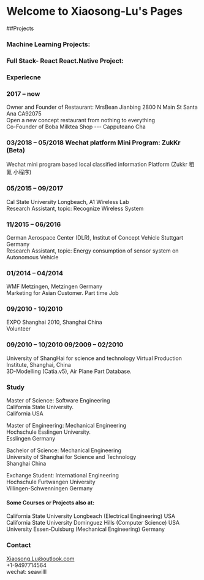 # Welcome to Xiaosong-Lu's Pages

##Projects

### Machine Learning Projects:

### Full Stack- React React.Native Project:

### 

### Experiecne
### 2017 – now          
Owner and Founder of Restaurant: MrsBean Jianbing 2800 N Main St Santa Ana CA92075  
Open a new concept restaurant from nothing to everything   
Co-Founder of Boba Milktea Shop --- Capputeano Cha  
### 03/2018 – 05/2018   Wechat platform Mini Program: ZukKr (Beta)  
Wechat mini program based local classified information Platform (Zukkr 租氪 小程序)  
### 05/2015 – 09/2017     
Cal State University Longbeach, A1 Wireless Lab   
Research Assistant, topic: Recognize Wireless System  
### 11/2015 – 06/2016     
German Aerospace Center (DLR), Institut of Concept Vehicle Stuttgart Germany  
Research Assistant, topic: Energy consumption of sensor system on Autonomous Vehicle   
### 01/2014 – 04/2014     
WMF Metzingen, Metzingen Germany  
Marketing for Asian Customer. Part time Job   
### 09/2010 - 10/2010  
EXPO Shanghai 2010, Shanghai China  
Volunteer  
### 09/2010 – 10/2010 09/2009 – 02/2010   
University of ShangHai for science and technology Virtual Production Institute, Shanghai, China  
3D-Modelling (Catia.v5), Air Plane Part Database.  


### Study

Master of Science: Software Engineering   
California State University.   
California USA   

Master of Engineering: Mechanical Engineering  
Hochschule Esslingen University.   
Esslingen Germany   

Bachelor of Science: Mechanical Engineering   
University of Shanghai for Science and Technology  
Shanghai China  

Exchange Student: International Engineering  
Hochschule Furtwangen University  
Villingen-Schwenningen Germany  

#### Some Courses or Projects also at:  
California State University Longbeach  (Electrical Engineering)   USA  
California State University Dominguez Hills (Computer Science)   USA  
University Essen-Duisburg  (Mechanical Engineering)  Germany  


### Contact  
Xiaosong.Lu@outlook.com  
+1-9497714564  
wechat: seawilll  
